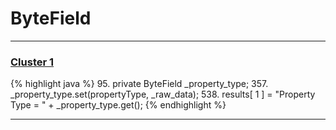 # ByteField

***

### [Cluster 1](./1)
{% highlight java %}
95. private ByteField           _property_type;
357.     _property_type.set(propertyType, _raw_data);
538.     results[ 1 ] = "Property Type = " + _property_type.get();
{% endhighlight %}

***

